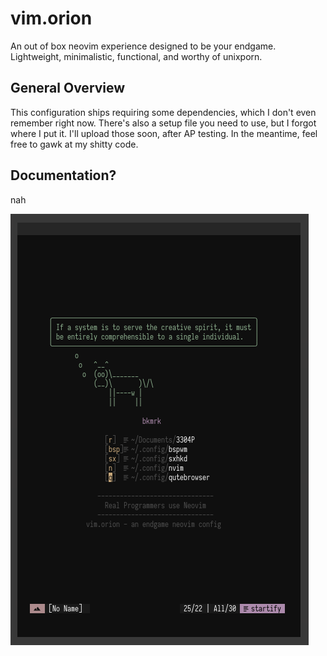 # vim.orion

An out of box neovim experience designed to be your endgame. Lightweight, minimalistic, functional, and worthy of unixporn.

## General Overview
This configuration ships requiring some dependencies, which I don't even remember right now. There's also a setup file you need to use, but I forgot where I put it. I'll upload
those soon, after AP testing. In the meantime, feel free to gawk at my shitty code.

## Documentation?
nah

![alt text](https://github.com/pradyungn/vim.orion/blob/master/scrnsht.png?raw=true)
